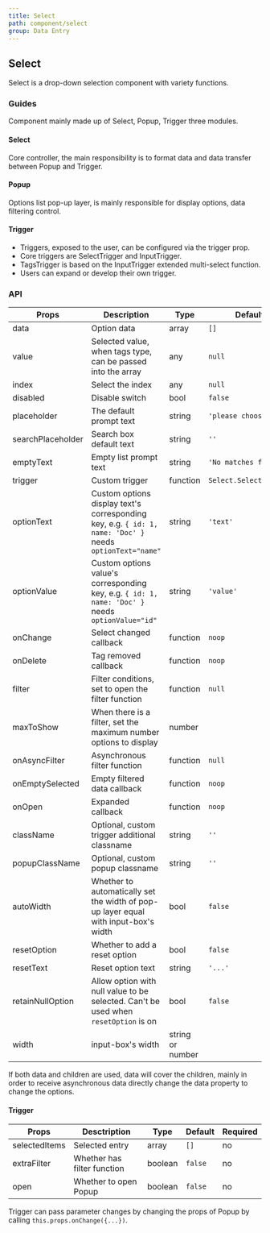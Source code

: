 ```yaml
---
title: Select
path: component/select
group: Data Entry
---
```


## Select

Select is a drop-down selection component with variety functions.

### Guides

Component mainly made up of Select, Popup, Trigger three modules.

#### Select

Core controller, the main responsibility is to format data and data transfer between Popup and Trigger.

#### Popup

Options list pop-up layer, is mainly responsible for display options, data filtering control.

#### Trigger

- Triggers, exposed to the user, can be configured via the trigger prop.
- Core triggers are SelectTrigger and InputTrigger.
- TagsTrigger is based on the InputTrigger extended multi-select function.
- Users can expand or develop their own trigger.

### API

| Props | Description | Type | Default | Required |
|------|------|------|--------|--------|
| data | Option data | array | `[]` | yes |
| value | Selected value, when tags type, can be passed into the array | any | `null` | no |
| index | Select the index | any | `null` | no |
| disabled | Disable switch | bool | `false` | no |
| placeholder | The default prompt text | string | `'please choose'` | no |
| searchPlaceholder | Search box default text | string | `''` | no |
| emptyText | Empty list prompt text | string | `'No matches found'` | no |
| trigger | Custom trigger | function | `Select.SelectTrigger` | no |
| optionText | Custom options display text's corresponding key, e.g. `{ id: 1, name: 'Doc' }` needs `optionText="name"` | string | `'text'` | no |
| optionValue | Custom options value's corresponding key, e.g. `{ id: 1, name: 'Doc' }` needs `optionValue="id"` | string | `'value'` | no |
| onChange | Select changed callback | function | `noop` | no |
| onDelete | Tag removed callback | function | `noop` | no |
| filter | Filter conditions, set to open the filter function | function | `null` | no |
| maxToShow | When there is a filter, set the maximum number options to display | number | | no |
| onAsyncFilter | Asynchronous filter function | function | `null` | no |
| onEmptySelected | Empty filtered data callback | function | `noop` | no |
| onOpen | Expanded callback | function | `noop` | no |
| className | Optional, custom trigger additional classname | string | `''` | no |
| popupClassName | Optional, custom popup classname | string | `''`    | no |
| autoWidth | Whether to automatically set the width of pop-up layer equal with input-box's width | bool | `false` | no |
| resetOption | Whether to add a reset option | bool | `false` | no |
| resetText | Reset option text | string | `'...'` | no |
| retainNullOption | Allow option with null value to be selected. Can't be used when `resetOption` is on | bool | `false` | No |
| width |  input-box's width | string or number |  | no |

If both data and children are used, data will cover the children, mainly in order to receive asynchronous data directly change the data property to change the options.

#### Trigger

| Props | Desctription | Type | Default | Required |
|------|------|------|--------|--------|
| selectedItems | Selected entry | array | `[]` | no |
| extraFilter | Whether has filter function | boolean | `false` | no |
| open | Whether to open Popup | boolean | `false` | no |

Trigger can pass parameter changes by changing the props of Popup by calling `this.props.onChange({...})`.
